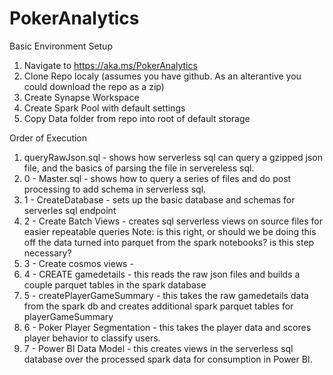 # PokerAnalytics


Basic Environment Setup
1. Navigate to https://aka.ms/PokerAnalytics
1. Clone Repo localy (assumes you have github.  As an alterantive you could download the repo as a zip)
1. Create Synapse Workspace
1. Create Spark Pool with default settings
1. Copy Data folder from repo into root of default storage

Order of Execution
1. queryRawJson.sql - shows how serverless sql can query a gzipped json file, and the basics of parsing the file in servereless sql.
1. 0 - Master.sql - shows how to query a series of files and do post processing to add schema in serverless sql.
1. 1 - CreateDatabase - sets up the basic database and schemas for serverles sql endpoint
1. 2 - Create Batch Views - creates sql serverless views on source files for easier repeatable queries
    Note:  is this right, or should we be doing this off the data turned into parquet from the spark notebooks?  is this step necessary?
1. 3 - Create cosmos views -
1. 4 - CREATE gamedetails - this reads the raw json files and builds a couple parquet tables in the spark database 
1. 5 - createPlayerGameSummary - this takes the raw gamedetails data from the spark db and creates additional spark parquet tables for playerGameSummary
1. 6 - Poker Player Segmentation - this takes the player data and scores player behavior to classify users.
1. 7 - Power BI Data Model - this creates views in the serverless sql database over the processed spark data for consumption in Power BI.
